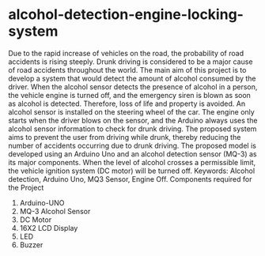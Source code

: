 # alcohol-detection-engine-locking-system
Due to the rapid increase of vehicles on the road, the probability of road 
accidents is rising steeply. Drunk driving is considered to be a major cause of 
road accidents throughout the world. The main aim of this project is to develop 
a system that would detect the amount of alcohol consumed by the driver. 
When the alcohol sensor detects the presence of alcohol in a person, the vehicle 
engine is turned off, and the emergency siren is blown as soon as alcohol is 
detected. Therefore, loss of life and property is avoided. An alcohol sensor is 
installed on the steering wheel of the car. The engine only starts when the driver 
blows on the sensor, and the Arduino always uses the alcohol sensor 
information to check for drunk driving. The proposed system aims to prevent 
the user from driving while drunk, thereby reducing the number of accidents 
occurring due to drunk driving. The proposed model is developed using an 
Arduino Uno and an alcohol detection sensor (MQ-3) as its major components. 
When the level of alcohol crosses a permissible limit, the vehicle ignition system 
(DC motor) will be turned off. 
Keywords: Alcohol detection, Arduino Uno, MQ3 Sensor, Engine Off. 
Components required for the Project 
1. Arduino-UNO
 2. MQ-3 Alcohol Sensor
 3. DC Motor
 4. 16X2 LCD Display
 5. LED
 6. Buzzer
